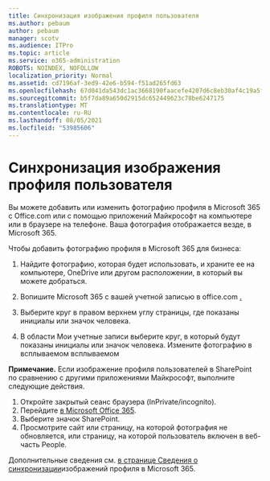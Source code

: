 ```yaml
---
title: Синхронизация изображения профиля пользователя
ms.author: pebaum
author: pebaum
manager: scotv
ms.audience: ITPro
ms.topic: article
ms.service: o365-administration
ROBOTS: NOINDEX, NOFOLLOW
localization_priority: Normal
ms.assetid: cd7196af-3ed9-42e6-b594-f51ad265fd63
ms.openlocfilehash: 67d041da543dc1ac3668190faacefe4207d6c8eb30af4c19a5ff0833a3b46538
ms.sourcegitcommit: b5f7da89a650d2915dc652449623c78be6247175
ms.translationtype: MT
ms.contentlocale: ru-RU
ms.lasthandoff: 08/05/2021
ms.locfileid: "53985606"
---
```

# <a name="sync-a-users-profile-picture"></a>Синхронизация изображения профиля пользователя

Вы можете добавить или изменить фотографию профиля в Microsoft 365 с Office.com или с помощью приложений Майкрософт на компьютере или в браузере на телефоне. Ваша фотография отображается везде, в Microsoft 365.

Чтобы добавить фотографию профиля в Microsoft 365 для бизнеса:

1. Найдите фотографию, которая будет использовать, и храните ее на компьютере, OneDrive или другом расположении, в который вы можете добраться.

2. Вопишите Microsoft 365 с вашей учетной записью в office.com [.](https://www.office.com)

3. Выберите круг в правом верхнем углу страницы, где показаны инициалы или значок человека.

4. В области Мои учетные записи выберите круг, в который будут показаны инициалы или значок человека. Измените фотографию в всплываемом всплываемом

**Примечание.** Если изображение профиля пользователей в SharePoint по сравнению с другими приложениями Майкрософт, выполните следующие действия.

1. Откройте закрытый сеанс браузера (InPrivate/incognito).
1. Перейдите [в Microsoft Office 365](https://www.office.com).
1. Выберите значок SharePoint.
1. Просмотрите сайт или страницу, на которой фотография не обновляется, или страницу, на которой пользователь включен в веб-часть People.

Дополнительные сведения см. [в странице Сведения о синхронизации](https://support.office.com/article/information-about-profile-picture-synchronization-in-office-365-20594d76-d054-4af4-a660-401133e3d48a)изображений профиля в Microsoft 365.

